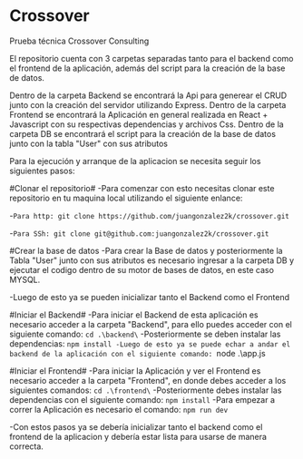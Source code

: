# Crossover
Prueba técnica Crossover Consulting

El repositorio cuenta con 3 carpetas separadas tanto para el backend como el frontend de la aplicación, además del script para la creación de la base de datos.

Dentro de la carpeta Backend se encontrará la Api para generear el CRUD junto con la creación del servidor utilizando Express.
Dentro de la carpeta Frontend se encontrará la Aplicación en general realizada en React + Javascript con su respectivas dependencias y archivos Css.
Dentro de la carpeta DB se encontrará el script para la creación de la base de datos junto con la tabla "User" con sus atributos

Para la ejecución y arranque de la aplicacion se necesita seguir los siguientes pasos:

#Clonar el repositorio#
-Para comenzar con esto necesitas clonar este repositorio en tu maquina local utilizando el siguiente enlance:

-``Para http: git clone https://github.com/juangonzalez2k/crossover.git``

-``Para SSh: git clone git@github.com:juangonzalez2k/crossover.git``

#Crear la base de datos
-Para crear la Base de datos y posteriormente la Tabla "User" junto con sus atributos es necesario ingresar a la carpeta DB y ejecutar el codigo dentro de su motor de bases de datos, en este caso MYSQL.

-Luego de esto ya se pueden inicializar tanto el Backend como el Frontend

#Iniciar el Backend#
-Para iniciar el Backend de esta aplicación es necesario acceder a la carpeta "Backend", para ello puedes acceder con el siguiente comando:
``cd .\backend\``
-Posteriormente se deben instalar las dependencias:
``npm install
-Luego de esto ya se puede echar a andar el backend de la aplicación con el siguiente comando:
``node .\app.js

#Iniciar el Frontend#
-Para iniciar la Aplicación y ver el Frontend es necesario acceder a la carpeta "Frontend", en donde debes acceder a los siguientes comandos:
``cd .\frontend\``
-Posteriormente debes instalar las dependencias con el siguiente comando:
``npm install``
-Para empezar a correr la Aplicación es necesario el comando:
``npm run dev``

-Con estos pasos ya se debería inicializar tanto el backend como el frontend de la aplicacion y debería estar lista para usarse de manera correcta.

